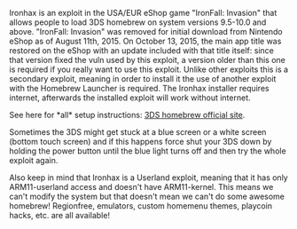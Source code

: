 Ironhax is an exploit in the USA/EUR eShop game "IronFall: Invasion"
that allows people to load 3DS homebrew on system versions 9.5-10.0 and
above. "IronFall: Invasion" was removed for initial download from
Nintendo eShop as of August 11th, 2015. On October 13, 2015, the main
app title was restored on the eShop with an update included with that
title itself: since that version fixed the vuln used by this exploit, a
version older than this one is required if you really want to use this
exploit. Unlike other exploits this is a secondary exploit, meaning in
order to install it the use of another exploit with the Homebrew
Launcher is required. The Ironhax installer requires internet,
afterwards the installed exploit will work without internet.

See here for \*all\* setup instructions: [3DS homebrew official
site](http://smealum.github.io/3ds/).

Sometimes the 3DS might get stuck at a blue screen or a white screen
(bottom touch screen) and if this happens force shut your 3DS down by
holding the power button until the blue light turns off and then try the
whole exploit again.

Also keep in mind that Ironhax is a Userland exploit, meaning that it
has only ARM11-userland access and doesn't have ARM11-kernel. This means
we can't modify the system but that doesn't mean we can't do some
awesome homebrew! Regionfree, emulators, custom homemenu themes,
playcoin hacks, etc. are all available!